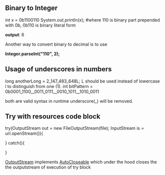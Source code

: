 ## Binary to Integer

int x = 0b1100110
System.out.println(x);   #where 110 is binary part prepended with 0b, 0b110 is binary literal form

**output**: 6

Another way to convert binary to decimal is to use

**Integer.parseInt("110", 2);**

## Usage of underscores in numbers

long anotherLong = 2_147_483_648L;  L should be used instead of lowercase l to distinguish from one (1).
int bitPattern = 0b0001_1100__0011_0111__0010_1011__1010_0011

both are valid syntax in runtime underscore(_) will be removed.

## Try with resources code block

try(OutputStream out = new FileOutputStream(file);
 InputStream is = url.openStream()){

} catch(){

}

[OutputStream](https://docs.oracle.com/javase/7/docs/api/java/io/OutputStream.html) implements [AutoCloseable](https://docs.oracle.com/javase/7/docs/api/java/lang/AutoCloseable.html)
which under the hood closes the the outputstream of execution of try block
